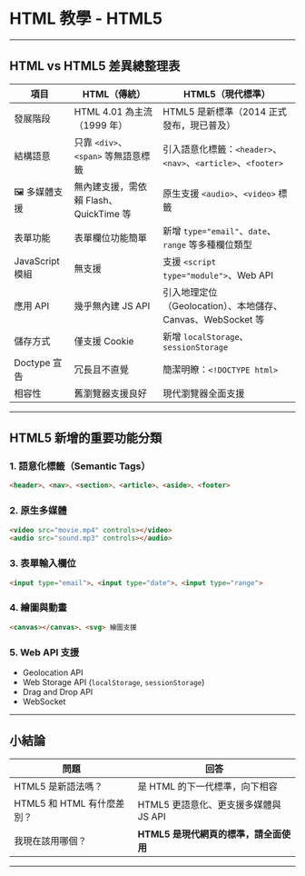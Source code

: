 # HTML 教學 - HTML5

---

## HTML vs HTML5 差異總整理表

| 項目               | **HTML（傳統）**                | **HTML5（現代標準）**                                   |
| ---------------- | --------------------------- | ------------------------------------------------- |
| 發展階段          | HTML 4.01 為主流（1999 年）       | HTML5 是新標準（2014 正式發布，現已普及）                        |
| 結構語意          | 只靠 `<div>`、`<span>` 等無語意標籤  | 引入語意化標籤：`<header>`、`<nav>`、`<article>`、`<footer>` |
| 🖼 多媒體支援         | 無內建支援，需依賴 Flash、QuickTime 等 | 原生支援 `<audio>`、`<video>` 標籤                       |
| 表單功能          | 表單欄位功能簡單                    | 新增 `type="email"`、`date`、`range` 等多種欄位類型          |
|  JavaScript 模組 | 無支援                         | 支援 `<script type="module">`、Web API               |
|  應用 API        | 幾乎無內建 JS API                | 引入地理定位（Geolocation）、本地儲存、Canvas、WebSocket 等       |
| 儲存方式          | 僅支援 Cookie                  | 新增 `localStorage`、`sessionStorage`                |
| Doctype 宣告    | 冗長且不直覺                      | 簡潔明瞭：`<!DOCTYPE html>`                            |
| 相容性           | 舊瀏覽器支援良好                    | 現代瀏覽器全面支援                                         |

---

## HTML5 新增的重要功能分類

### 1. 語意化標籤（Semantic Tags）

```html
<header>、<nav>、<section>、<article>、<aside>、<footer>
```

### 2. 原生多媒體

```html
<video src="movie.mp4" controls></video>
<audio src="sound.mp3" controls></audio>
```

### 3. 表單輸入欄位

```html
<input type="email">、<input type="date">、<input type="range">
```

### 4. 繪圖與動畫

```html
<canvas></canvas>、<svg> 繪圖支援
```

### 5. Web API 支援

* Geolocation API
* Web Storage API (`localStorage`, `sessionStorage`)
* Drag and Drop API
* WebSocket

---

## 小結論

| 問題                  | 回答                         |
| ------------------- | -------------------------- |
| HTML5 是新語法嗎？        | 是 HTML 的下一代標準，向下相容       |
| HTML5 和 HTML 有什麼差別？ | HTML5 更語意化、更支援多媒體與 JS API  |
| 我現在該用哪個？            | **HTML5 是現代網頁的標準，請全面使用** |

---
